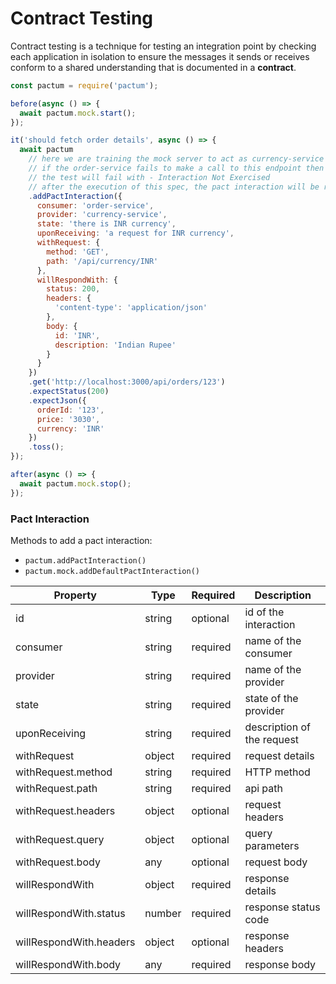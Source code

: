 # Contract Testing

Contract testing is a technique for testing an integration point by checking each application in isolation to ensure the messages it sends or receives conform to a shared understanding that is documented in a **contract**.

```javascript
const pactum = require('pactum');

before(async () => {
  await pactum.mock.start();
});

it('should fetch order details', async () => {
  await pactum
    // here we are training the mock server to act as currency-service
    // if the order-service fails to make a call to this endpoint then
    // the test will fail with - Interaction Not Exercised
    // after the execution of this spec, the pact interaction will be removed
    .addPactInteraction({
      consumer: 'order-service',
      provider: 'currency-service',
      state: 'there is INR currency',
      uponReceiving: 'a request for INR currency',
      withRequest: {
        method: 'GET',
        path: '/api/currency/INR'
      },
      willRespondWith: {
        status: 200,
        headers: {
          'content-type': 'application/json'
        },
        body: {
          id: 'INR',
          description: 'Indian Rupee'
        }
      }
    })
    .get('http://localhost:3000/api/orders/123')
    .expectStatus(200)
    .expectJson({
      orderId: '123',
      price: '3030',
      currency: 'INR'
    })
    .toss();
});

after(async () => {
  await pactum.mock.stop();
});
```

### Pact Interaction

Methods to add a pact interaction:

* `pactum.addPactInteraction()`
* `pactum.mock.addDefaultPactInteraction()`

| Property                | Type    | Required | Description                |
| ----------------------- | ------- | -------- | -------------------------- |
| id                      | string  | optional | id of the interaction      |
| consumer                | string  | required | name of the consumer       |
| provider                | string  | required | name of the provider       |
| state                   | string  | required | state of the provider      |
| uponReceiving           | string  | required | description of the request |
| withRequest             | object  | required | request details            |
| withRequest.method      | string  | required | HTTP method                |
| withRequest.path        | string  | required | api path                   |
| withRequest.headers     | object  | optional | request headers            |
| withRequest.query       | object  | optional | query parameters           |
| withRequest.body        | any     | optional | request body               |
| willRespondWith         | object  | required | response details           |
| willRespondWith.status  | number  | required | response status code       |
| willRespondWith.headers | object  | optional | response headers           |
| willRespondWith.body    | any     | required | response body              |

